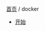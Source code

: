 [首页](https://printjs.github.io/blog) / docker

* [开始](https://printjs.github.io/blog/docs/docker/get.start)

